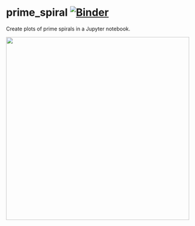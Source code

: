 # prime_spiral [![Binder](https://mybinder.org/badge_logo.svg)](https://mybinder.org/v2/gh/fliphilipp/prime_spiral/HEAD?labpath=primespiral.ipynb)

Create plots of prime spirals in a Jupyter notebook.

<img src="prime_spiral_50000.jpg" width="500">
